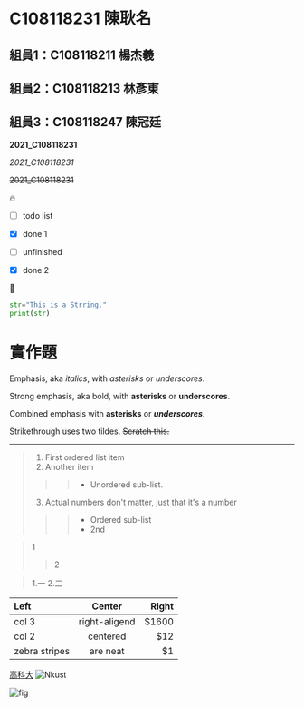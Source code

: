 # C108118231 陳耿名

## 組員1：C108118211 楊杰羲
## 組員2：C108118213 林彥東
## 組員3：C108118247 陳冠廷
       
**2021_C108118231** 

*2021_C108118231*

~~2021_C108118231~~

:fire:

- [ ] todo list
- [x] done 1
- [ ] unfinished
- [x] done 2


:apple:

```python
str="This is a Strring."
print(str)
```

# 實作題
Emphasis, aka *italics*, with *asterisks* or *underscores*.  

Strong emphasis, aka bold, with **asterisks** or **underscores**.

Combined emphasis with **asterisks** or ***underscores***.  

Strikethrough uses two tildes. ~~Scratch this.~~

***
>1. First ordered list item
>2. Another item  
>>  >+ Unordered sub-list.
>3. Actual numbers don't matter, just that it's a number  
>>  >+ Ordered sub-list  
>>  >+ 2nd

>1
>>2

>1.一
>2.二


| **Left** | **Center** | **Right** |
| :--------- | :-----: | -------: |
| col 3 | right-aligend | $1600 |
| col 2 | centered | $12 |
| zebra stripes | are neat | $1 |

[高科大](https://www.nkust.edu.tw/)
![Nkust](https://www.nkust.edu.tw/var/file/0/1000/img/513/182513897.png "NKUST")

![fig](https://img.tukuppt.com/bg_grid/00/18/32/2ppT8eAbr5.jpg!/fh/350 "海底風光")
